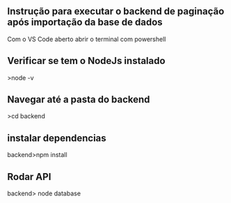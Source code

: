 ## Instrução para executar o backend de paginação após importação da base de dados 

Com o VS Code aberto abrir o terminal com powershell

## Verificar se tem o NodeJs instalado

\>node -v

## Navegar até a pasta do backend

\>cd backend

## instalar dependencias

backend>npm install

## Rodar API

backend> node database